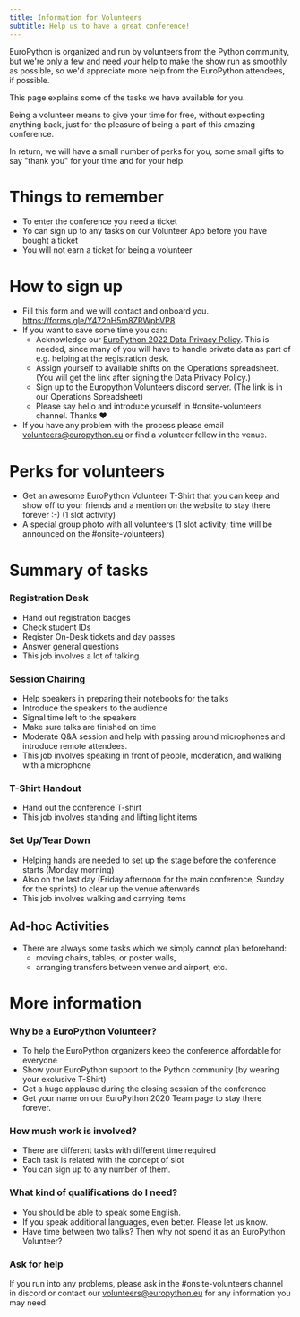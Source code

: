 ```yaml
---
title: Information for Volunteers
subtitle: Help us to have a great conference!
---
```


EuroPython is organized and run by volunteers from the Python community, but we're only a few and need your help to make the show run as smoothly as possible, so we'd appreciate more help from the EuroPython attendees, if possible.

This page explains some of the tasks we have available for you.

Being a volunteer means to give your time for free, without expecting anything back, just for the pleasure of being a part of this amazing conference.

In return, we will have a small number of perks for you, some small gifts to say "thank you" for your time and for your help.


# Things to remember
  - To enter the conference you need a ticket
  - Yo can sign up to any tasks on our Volunteer App before you have bought a ticket
  - You will not earn a ticket for being a volunteer

# How to sign up
  - Fill this form and we will contact and onboard you. https://forms.gle/Y472nH5m8ZRWpbVP8
  - If you want to save some time you can:
      + Acknowledge our [EuroPython 2022 Data Privacy Policy](https://docs.google.com/forms/d/e/1FAIpQLSdNTLsFn-YKD4l6icY4NEhmVG5JRyawm-QcvZUQ9HSylEXldw/viewform). This is needed, since many of you will have to handle private data as part of e.g. helping at the registration desk.
      + Assign yourself to available shifts on the Operations spreadsheet. (You will get the link after signing the Data Privacy Policy.)
      + Sign up to the Europython Volunteers discord server. (The link is in our Operations Spreadsheet)
      + Please say hello and introduce yourself in #onsite-volunteers channel. Thanks ❤️
  - If you have any problem with the process please email volunteers@europython.eu or find a volunteer fellow in the venue.

# Perks for volunteers

  - Get an awesome EuroPython Volunteer T-Shirt that you can keep and show off to your friends and a mention on the website to stay there forever :-) (1 slot activity)
  - A special group photo with all volunteers (1 slot activity; time will be announced on the #onsite-volunteers)


# Summary of tasks

### Registration Desk
  - Hand out registration badges
  - Check student IDs
  - Register On-Desk tickets and day passes
  - Answer general questions
  - This job involves a lot of talking

### Session Chairing
  - Help speakers in preparing their notebooks for the talks
  - Introduce the speakers to the audience
  - Signal time left to the speakers
  - Make sure talks are finished on time
  - Moderate Q&A session and help with passing around microphones and introduce remote attendees.
  - This job involves speaking in front of people, moderation, and walking with a microphone

### T-Shirt Handout

  - Hand out the conference T-shirt
  - This job involves standing and lifting light items

### Set Up/Tear Down

  - Helping hands are needed to set up the stage before the conference starts (Monday morning)
  - Also on the last day (Friday afternoon for the main conference, Sunday for the sprints) to clear up the venue afterwards
  - This job involves walking and carrying items

## Ad-hoc Activities

  - There are always some tasks which we simply cannot plan beforehand:
    * moving chairs, tables, or poster walls,
    * arranging transfers between venue and airport, etc.


# More information

### Why be a EuroPython Volunteer?
  - To help the EuroPython organizers keep the conference affordable for everyone
  - Show your EuroPython support to the Python community (by wearing your exclusive T-Shirt)
  - Get a huge applause during the closing session of the conference
  - Get your name on our EuroPython 2020 Team page to stay there forever.

### How much work is involved?
  - There are different tasks with different time required
  - Each task is related with the concept of slot
  - You can sign up to any number of them.

### What kind of qualifications do I need?

  - You should be able to speak some English.
  - If you speak additional languages, even better. Please let us know.
  - Have time between two talks? Then why not spend it as an EuroPython Volunteer?

### Ask for help

If you run into any problems, please ask in the #onsite-volunteers channel in discord or contact our volunteers@europython.eu for any information you may need.
